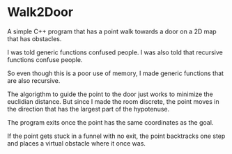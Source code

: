 # Walk2Door
A simple C++ program that has a point walk towards a door on a 2D map that has obstacles.

I was told generic functions confused people. I was also told that recursive functions confuse people.

So even though this is a poor use of memory, I made generic functions that are also recursive. 

The algorigthm to guide the point to the door just works to minimize the euclidian distance. But since 
  I made the room discrete, the point moves in the direction that has the largest part of the hypotenuse.
  
The program exits once the point has the same coordinates as the goal. 

If the point gets stuck in a funnel with no exit, the point backtracks one step and places a virtual obstacle 
  where it once was.
